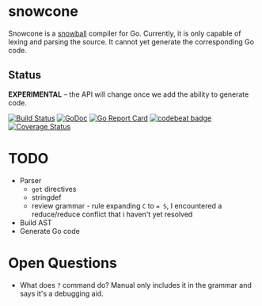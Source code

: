 # snowcone

Snowcone is a [snowball](http://snowballstem.org/) compiler for Go.  Currently, it is only capable of lexing and parsing the source.  It cannot yet generate the corresponding Go code.

## Status

**EXPERIMENTAL** – the API will change once we add the ability to generate code.

[![Build Status](https://travis-ci.org/mschoch/snowcone.svg?branch=master)](https://travis-ci.org/mschoch/snowcone)
[![GoDoc](https://godoc.org/github.com/mschoch/snowcone?status.svg)](https://godoc.org/github.com/mschoch/snowcone)
[![Go Report Card](https://goreportcard.com/badge/github.com/mschoch/snowcone)](https://goreportcard.com/report/github.com/mschoch/snowcone)
[![codebeat badge](https://codebeat.co/badges/6d6bab00-8112-48e6-bceb-f8545a9bda45)](https://codebeat.co/projects/github-com-mschoch-snowcone)
[![Coverage Status](https://coveralls.io/repos/github/mschoch/snowcone/badge.svg?branch=master)](https://coveralls.io/github/mschoch/snowcone?branch=master)

# TODO
- Parser
    - `get` directives
    - stringdef
    - review grammar - rule expanding `C` to  `= S`, I encountered a reduce/reduce conflict that i haven't yet resolved
- Build AST
- Generate Go code

# Open Questions
- What does `?` command do?  Manual only includes it in the grammar and says it's a debugging aid.
